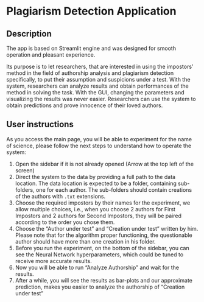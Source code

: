 # Plagiarism Detection Application
## Description
The app is based on Streamlit engine and was designed for smooth operation and pleasant experience.

Its purpose is to let researchers, that are interested in using the impostors’ method in the field of authorship
analysis and plagiarism detection specifically, to put their assumption and suspicions under a test. With the system,
researchers can analyze results and obtain performances of the method in solving the task. With the GUI, changing the
parameters and visualizing the results was never easier. Researchers can use the system to obtain predictions and prove
innocence of their loved authors.

## User instructions
As you access the main page, you will be able to experiment for the name of science, please follow the next steps to
understand how to operate the system:

1. Open the sidebar if it is not already opened (Arrow at the top left of the screen)
2. Direct the system to the data by providing a full path to the data location. The data location is expected to be a
   folder, containing sub-folders, one for each author. The sub-folders should contain creations of the authors with
   `.txt` extensions.
3. Choose the required impostors by their names for the experiment, we allow multiple choices, i.e., when you choose 2
   authors for First Impostors and 2 authors for Second Impostors, they will be paired according to the order you chose
   them.
4. Choose the “Author under test” and “Creation under test” written by him. Please note that for the algorithm proper
   functioning, the questionable author should have more than one creation in his folder.
5. Before you run the experiment, on the bottom of the sidebar, you can see the Neural Network hyperparameters, which
   could be tuned to receive more accurate results.
6. Now you will be able to run “Analyze Authorship” and wait for the results.
7. After a while, you will see the results as bar-plots and our approximate prediction, makes you easier to analyze the
   authorship of “Creation under test”
